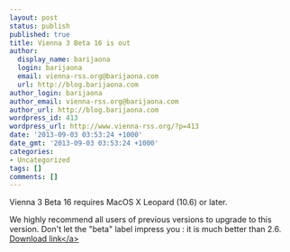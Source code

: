 ```yaml
---
layout: post
status: publish
published: true
title: Vienna 3 Beta 16 is out
author:
  display_name: barijaona
  login: barijaona
  email: vienna-rss.org@barijaona.com
  url: http://blog.barijaona.com
author_login: barijaona
author_email: vienna-rss.org@barijaona.com
author_url: http://blog.barijaona.com
wordpress_id: 413
wordpress_url: http://www.vienna-rss.org/?p=413
date: '2013-09-03 03:53:24 +1000'
date_gmt: '2013-09-03 03:53:24 +1000'
categories:
- Uncategorized
tags: []
comments: []
---
```

<p>Vienna 3 Beta 16 requires MacOS X Leopard (10.6) or later.</p>
<p>We highly recommend all users of previous versions to upgrade to this version. Don't let the "beta" label impress you : it is much better than 2.6.  <a href="https:&#47;&#47;sourceforge.net&#47;projects&#47;vienna-rss&#47;files&#47;latest&#47;download">Download link<&#47;a></p>
